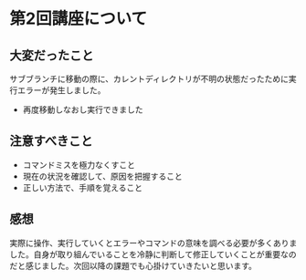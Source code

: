 # 第2回講座について
## 大変だったこと
サブブランチに移動の際に、カレントディレクトリが不明の状態だったために実行エラーが発生しました。
- 再度移動しなおし実行できました
## 注意すべきこと
- コマンドミスを極力なくすこと
- 現在の状況を確認して、原因を把握すること
- 正しい方法で、手順を覚えること
##  感想
実際に操作、実行していくとエラーやコマンドの意味を調べる必要が多くありました。自身が取り組んでいることを冷静に判断して修正していくことが重要なのだと感じました。次回以降の課題でも心掛けていきたいと思います。
